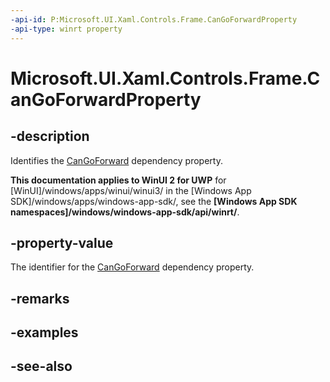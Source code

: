 ```yaml
---
-api-id: P:Microsoft.UI.Xaml.Controls.Frame.CanGoForwardProperty
-api-type: winrt property
---
```


<!-- Property syntax
public Windows.UI.Xaml.DependencyProperty CanGoForwardProperty { get; }
-->

# Microsoft.UI.Xaml.Controls.Frame.CanGoForwardProperty

## -description
Identifies the [CanGoForward](frame_cangoforward.md) dependency property.

**This documentation applies to WinUI 2 for UWP** for [WinUI]/windows/apps/winui/winui3/ in the [Windows App SDK]/windows/apps/windows-app-sdk/, see the **[Windows App SDK namespaces]/windows/windows-app-sdk/api/winrt/**.

## -property-value
The identifier for the [CanGoForward](frame_cangoforward.md) dependency property.

## -remarks

## -examples

## -see-also
